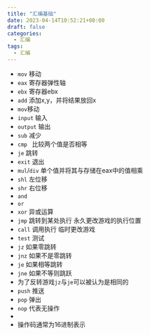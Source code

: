 ```yaml
---
title: "汇编基础"
date: 2023-04-14T10:52:21+08:00
draft: false
categories:
  - 汇编
tags:
  - 汇编
---
```


<!--more-->

*   `mov` 移动
*   `eax` 寄存器弹性轴
*   `ebx` 寄存器ebx
*   `add` 添加x,y，并将结果放回x
*   `mov`移动
*   `input` 输入
*   `output` 输出
*   `sub` 减少
*   `cmp ` 比较两个值是否相等
*   `je` 跳转
*   `exit` 退出
*   `mul`/`div` 单个值并将其与存储在eax中的值相乘
*   `shl` 左位移
*   `shr` 右位移
*   `and`
*   `or`
*   `xor` 异或运算
*   `jmp` 跳转到某处执行 永久更改游戏的执行位置
*   `call` 调用执行 临时更改游戏
*   `test` 测试
*   `jz` 如果零跳转
*   `jnz` 如果不是零跳转
*   `je` 如果相等跳转
*   `jne` 如果不等则跳跃
*   为了反转游戏`jz`与`je`可以被认为是相同的
*   `push` 推送
*   `pop` 弹出
*   `nop` 代表无操作
*
*   操作码通常为16进制表示
